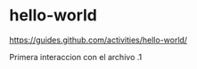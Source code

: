 # hello-world
https://guides.github.com/activities/hello-world/

Primera interaccion con el archivo .1
